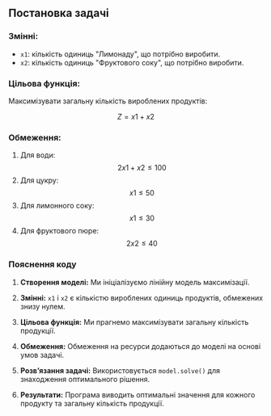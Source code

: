 ## Постановка задачі

### Змінні:
- `x1`: кількість одиниць "Лимонаду", що потрібно виробити.
- `x2`: кількість одиниць "Фруктового соку", що потрібно виробити.

### Цільова функція:
Максимізувати загальну кількість вироблених продуктів: 

$$Z = x1 + x2$$

### Обмеження:
1. Для води: 
$$2x1 + x2 \leq 100$$
2. Для цукру: 
$$x1 \leq 50$$
3. Для лимонного соку: 
$$x1 \leq 30$$
4. Для фруктового пюре: 
$$2x2 \leq 40$$


### Пояснення коду

1. **Створення моделі:**
   Ми ініціалізуємо лінійну модель максимізації.
   
2. **Змінні:**
   `x1` і `x2` є кількістю вироблених одиниць продуктів, обмежених знизу нулем.
   
3. **Цільова функція:**
   Ми прагнемо максимізувати загальну кількість продукції.
   
4. **Обмеження:**
   Обмеження на ресурси додаються до моделі на основі умов задачі.
   
5. **Розв’язання задачі:**
   Використовується `model.solve()` для знаходження оптимального рішення.
   
6. **Результати:**
   Програма виводить оптимальні значення для кожного продукту та загальну кількість продукції.
